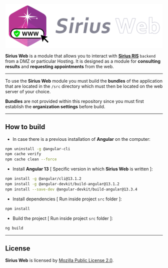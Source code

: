 ![logo_horizontal](./img/logo_horizontal_github.png)



**Sirius Web** is a module that allows you to interact with [**Sirius RIS**](https://github.com/opendicom/sirius-ris) `backend` from a DMZ or particular Hosting. It is designed as a module for **consulting results** and **requesting appointments** from the web.



---



To use the **Sirius Web** module you must build the **bundles** of the application that are located in the `/src` directory which must then be located on the web server of your choice.

**Bundles** are not provided within this repository since you must first establish the **organization settings** before build.



---



## How to build

* In case there is a previous installation of **Angular** on the computer:

```bash
npm uninstall -g @angular-cli
npm cache verify
npm cache clean --force
```



* Install **Angular 13** [ Specific version in which **Sirius Web** is written ]:

```bash
npm install -g @angular/cli@13.1.2
npm install -g @angular-devkit/build-angular@13.1.2
npm install --save-dev @angular-devkit/build-angular@13.3.4
```



* Install dependencies [ Run inside project `src` folder ]:

```bash
npm install
```



* Build the project [ Run inside project `src` folder ]:

```bash
ng build
```



---



## License

**Sirius Web** is licensed by [Mozilla Public License 2.0](https://choosealicense.com/licenses/mpl-2.0/).
